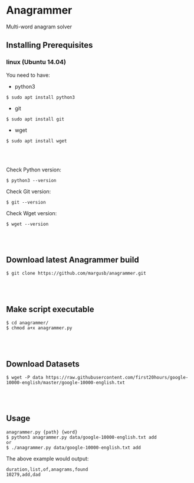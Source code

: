 # Anagrammer

Multi-word anagram solver

## Installing Prerequisites

### linux (Ubuntu 14.04)

You need to have:
 - python3 
 ``` 
 $ sudo apt install python3
 ```
 - git 
 ```
 $ sudo apt install git
 ```
 - wget 
 ```
 $ sudo apt install wget
 ```
 <br>
 <br>
 
Check Python version:
```
$ python3 --version
```
Check Git version:
```
$ git --version
```
Check Wget version:
```
$ wget --version
```
<br>
<br>

## Download latest Anagrammer build
```
$ git clone https://github.com/margusb/anagrammer.git
```
<br>
<br>

## Make script executable
```
$ cd anagrammer/
$ chmod a+x anagrammer.py
```
<br>
<br>

## Download Datasets
```
$ wget -P data https://raw.githubusercontent.com/first20hours/google-10000-english/master/google-10000-english.txt 
```
<br>
<br>

## Usage

```
anagrammer.py {path} {word}
$ python3 anagrammer.py data/google-10000-english.txt add
or
$ ./anagrammer.py data/google-10000-english.txt add
```

The above example would output:
```
duration,list,of,anagrams,found
10279,add,dad
```
